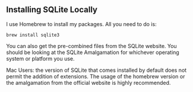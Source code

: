 ## Installing SQLite Locally

I use Homebrew to install my packages. All you need to do is:

```
brew install sqlite3
```

You can also get the pre-combined files from the SQLite website. You should be looking at the SQLite Amalgamation for whichever operating system or platform you use.

Mac Users: the version of SQLite that comes installed by default does not permit the addition of extensions. The usage of the homebrew version or the amalgamation from the official website is highly recommended.
